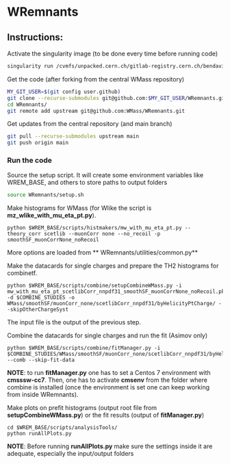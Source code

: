 # WRemnants

## Instructions:

Activate the singularity image (to be done every time before running code)
```bash
singularity run /cvmfs/unpacked.cern.ch/gitlab-registry.cern.ch/bendavid/cmswmassdocker/wmassdevrolling\:latest
```
    
Get the code (after forking from the central WMass repository)
```bash
MY_GIT_USER=$(git config user.github)
git clone --recurse-submodules git@github.com:$MY_GIT_USER/WRemnants.git
cd WRemnants/
git remote add upstream git@github.com:WMass/WRemnants.git
```

Get updates from the central repository (and main branch)
```bash
git pull --recurse-submodules upstream main
git push origin main
```
    
### Run the code
Source the setup script.
It will create some environment variables like WREM_BASE, and others to store paths to output folders
```bash
source WRemnants/setup.sh
```

Make histograms for WMass (for Wlike the script is __mz_wlike_with_mu_eta_pt.py__).
```
python $WREM_BASE/scripts/histmakers/mw_with_mu_eta_pt.py --theory_corr scetlib --muonCorr none --no_recoil -p smoothSF_muonCorrNone_noRecoil
```
More options are loaded from ** WRemnants/utilities/common.py**

Make the datacards for single charges and prepare the TH2 histograms for combinetf.
```
python $WREM_BASE/scripts/combine/setupCombineWMass.py -i mw_with_mu_eta_pt_scetlibCorr_nnpdf31_smoothSF_muonCorrNone_noRecoil.pkl.lz4 -d $COMBINE_STUDIES -o WMass/smoothSF/muonCorr_none/scetlibCorr_nnpdf31/byHelicityPtCharge/ --skipOtherChargeSyst
```
The input file is the output of the previous step.

Combine the datacards for single charges and run the fit (Asimov only)
```
python $WREM_BASE/scripts/combine/fitManager.py -i $COMBINE_STUDIES/WMass/smoothSF/muonCorr_none/scetlibCorr_nnpdf31/byHelicityPtCharge/ --comb --skip-fit-data
```
**NOTE**: to run __fitManager.py__ one has to set a Centos 7 environment with __cmsssw-cc7__. Then, one has to activate __cmsenv__ from the folder where combine is installed (once the environment is set one can keep working from inside WRemnants).

Make plots on prefit histograms (output root file from __setupCombineWMass.py__) or the fit results (output of __fitManager.py__)
```
cd $WREM_BASE/scripts/analysisTools/
python runAllPlots.py
```
**NOTE**: Before running __runAllPlots.py__ make sure the settings inside it are adequate, especially the input/output folders 